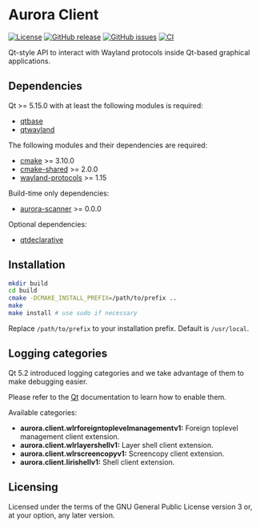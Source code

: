 Aurora Client
=============

[![License](https://img.shields.io/badge/license-GPLv3.0-blue.svg)](http://www.gnu.org/licenses/gpl.txt)
[![GitHub release](https://img.shields.io/github/release/lirios/aurora-client.svg)](https://github.com/lirios/aurora-client)
[![GitHub issues](https://img.shields.io/github/issues/lirios/aurora-client.svg)](https://github.com/lirios/aurora-client/issues)
[![CI](https://github.com/lirios/aurora-client/workflows/CI/badge.svg?branch=develop)](https://github.com/lirios/aurora-client/actions?query=workflow%3ACI)

Qt-style API to interact with Wayland protocols inside Qt-based graphical applications.

## Dependencies

Qt >= 5.15.0 with at least the following modules is required:

 * [qtbase](http://code.qt.io/cgit/qt/qtbase.git)
 * [qtwayland](http://code.qt.io/cgit/qt/qtwayland.git)

The following modules and their dependencies are required:

 * [cmake](https://gitlab.kitware.com/cmake/cmake) >= 3.10.0
 * [cmake-shared](https://github.com/lirios/cmake-shared.git) >= 2.0.0
 * [wayland-protocols](https://gitlab.freedesktop.org/wayland/wayland-protocols) >= 1.15

Build-time only dependencies:

 * [aurora-scanner](https://github.com/lirios/aurora-scanner.git) >= 0.0.0

Optional dependencies:

 * [qtdeclarative](http://code.qt.io/cgit/qt/qtdeclarative.git)

## Installation

```sh
mkdir build
cd build
cmake -DCMAKE_INSTALL_PREFIX=/path/to/prefix ..
make
make install # use sudo if necessary
```

Replace `/path/to/prefix` to your installation prefix.
Default is `/usr/local`.

## Logging categories

Qt 5.2 introduced logging categories and we take advantage of
them to make debugging easier.

Please refer to the [Qt](http://doc.qt.io/qt-5/qloggingcategory.html) documentation
to learn how to enable them.

Available categories:

  * **aurora.client.wlrforeigntoplevelmanagementv1:** Foreign toplevel management client extension.
  * **aurora.client.wlrlayershellv1:** Layer shell client extension.
  * **aurora.client.wlrscreencopyv1:** Screencopy client extension.
  * **aurora.client.lirishellv1:** Shell client extension.

## Licensing

Licensed under the terms of the GNU General Public License version 3 or,
at your option, any later version.
